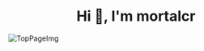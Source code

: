 <h1 align="center">Hi 👋, I'm mortalcr</h1>

![TopPageImg](https://github.com/mortalcr/mortalcr/blob/main/assets/techno.gif)
